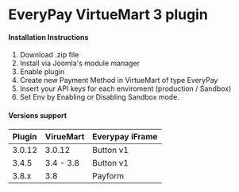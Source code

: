 # **EveryPay VirtueMart 3 plugin**

#### Installation Instructions

1) Download .zip file
2) Install via Joomla's module manager
3) Enable plugin
4) Create new Payment Method in VirtueMart of type EveryPay
5) Insert your API keys for each enviroment (production / Sandbox)
6) Set Env by Enabling or Disabling Sandbox mode. 

#### Versions support

| Plugin      | VirueMart   | Everypay iFrame |
| ----------- | ----------- | --------------- |
| 3.0.12      | 3.0.12      | Button v1       |
| 3.4.5       | 3.4 - 3.8   | Button v1       |
| 3.8.x       | 3.8         | Payform         |